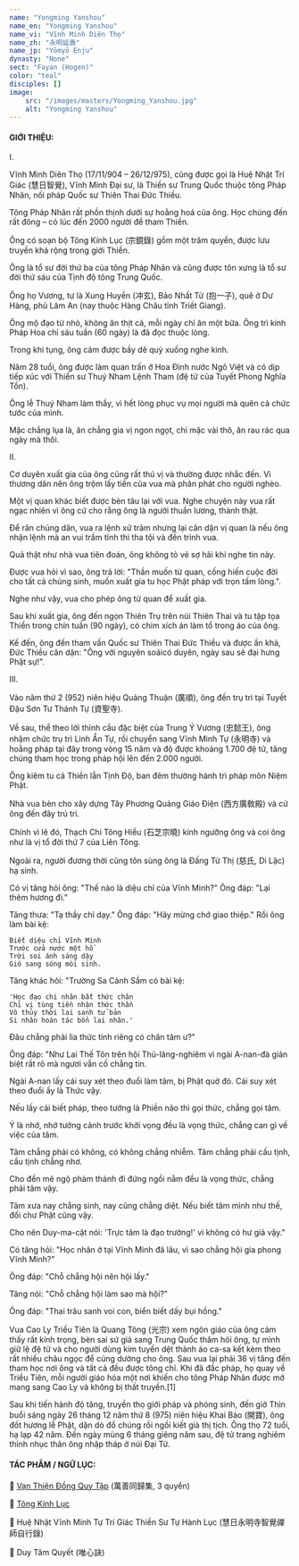 ```yaml
---
name: "Yongming Yanshou"
name_en: "Yongming Yanshou"
name_vi: "Vĩnh Minh Diên Thọ"
name_zh: "永明延壽"
name_jp: "Yōmyō Enju"
dynasty: "None"
sect: "Fayan (Hogen)"
color: "teal"
disciples: []
image: 
    src: "/images/masters/Yongming_Yanshou.jpg"
    alt: "Yongming Yanshou"
---
```


#### GIỚI THIỆU:

I. 

Vĩnh Minh Diên Thọ (17/11/904 – 26/12/975), cũng được gọi là Huệ Nhật Trí Giác (慧日智覺), Vĩnh Minh Đại sư, là Thiền sư Trung Quốc thuộc tông Pháp Nhãn, nối pháp Quốc sư Thiên Thai Đức Thiều.

Tông Pháp Nhãn rất phồn thịnh dưới sự hoằng hoá của ông. Học chúng đến rất đông – có lúc đến 2000 người để tham Thiền. 

Ông có soạn bộ Tông Kính Lục (宗鏡錄) gồm một trăm quyển, được lưu truyền khá rộng trong giới Thiền.

Ông là tổ sư đời thứ ba của tông Pháp Nhãn và cũng được tôn xưng là tổ sư đời thứ sáu của Tịnh độ tông Trung Quốc.

Ông họ Vương, tự là Xung Huyền (冲玄), Bảo Nhất Tử (抱一子), quê ở Dư Hàng, phủ Lâm An (nay thuộc Hàng Châu tỉnh Triết Giang). 

Ông mộ đạo từ nhỏ, không ăn thịt cá, mỗi ngày chỉ ăn một bữa. Ông trì kinh Pháp Hoa chỉ sáu tuần (60 ngày) là đã đọc thuộc lòng. 

Trong khi tụng, ông cảm được bầy dê quỳ xuống nghe kinh.

Năm 28 tuổi, ông được làm quan trấn ở Hoa Đình nước Ngô Việt và có dịp tiếp xúc với Thiền sư Thuý Nham Lệnh Tham (đệ tử của Tuyết Phong Nghĩa Tồn). 

Ông lễ Thuý Nham làm thầy, vì hết lòng phục vụ mọi người mà quên cả chức tước của mình. 

Mặc chẳng lụa là, ăn chẳng gia vị ngon ngọt, chỉ mặc vải thô, ăn rau rác qua ngày mà thôi.

II.

Cơ duyên xuất gia của ông cũng rất thú vị và thường được nhắc đến. Vì thương dân nên ông trộm lấy tiền của vua mà phân phát cho người nghèo. 

Một vị quan khác biết được bèn tâu lại với vua. Nghe chuyện này vua rất ngạc nhiên vì ông cứ cho rằng ông là người thuần lương, thành thật. 

Để răn chúng dân, vua ra lệnh xử trảm nhưng lại căn dặn vị quan là nếu ông nhận lệnh mà an vui trầm tĩnh thì tha tội và đến trình vua. 

Quả thật như nhà vua tiên đoán, ông không tỏ vẻ sợ hãi khi nghe tin này. 

Được vua hỏi vì sao, ông trả lời: "Thần muốn từ quan, cống hiến cuộc đời cho tất cả chúng sinh, muốn xuất gia tu học Phật pháp với trọn tấm lòng.". 

Nghe như vậy, vua cho phép ông từ quan để xuất gia.

Sau khi xuất gia, ông đến ngọn Thiên Trụ trên núi Thiên Thai và tu tập tọa Thiền trong chín tuần (90 ngày), có chim xích án làm tổ trong áo của ông. 

Kế đến, ông đến tham vấn Quốc sư Thiên Thai Đức Thiều và được ấn khả, Đức Thiều căn dặn: "Ông với nguyên soáicó duyên, ngày sau sẽ đại hưng Phật sự!".

III.

Vào năm thứ 2 (952) niên hiệu Quảng Thuận (廣順), ông đến trụ trì tại Tuyết Đậu Sơn Tư Thánh Tự (資聖寺). 

Về sau, thể theo lời thỉnh cầu đặc biệt của Trung Ý Vương (忠懿王), ông nhậm chức trụ trì Linh Ẩn Tự, rồi chuyển sang Vĩnh Minh Tự (永明寺) và hoằng pháp tại đây trong vòng 15 năm và độ được khoảng 1.700 đệ tử, tăng chúng tham học trong pháp hội lên đến 2.000 người.

Ông kiêm tu cả Thiền lẫn Tịnh Độ, ban đêm thường hành trì pháp môn Niệm Phật. 

Nhà vua bèn cho xây dựng Tây Phương Quảng Giáo Điện (西方廣敎殿) và cử ông đến đây trú trì. 

Chính vì lẽ đó, Thạch Chi Tông Hiểu (石芝宗曉) kính ngưỡng ông và coi ông như là vị tổ đời thứ 7 của Liên Tông. 

Ngoài ra, người đương thời cũng tôn sùng ông là Đấng Từ Thị (慈氏, Di Lặc) hạ sinh.

Có vị tăng hỏi ông: "Thế nào là diệu chỉ của Vĩnh Minh?" Ông đáp: "Lại thêm hương đi." 

Tăng thưa: "Tạ thầy chỉ dạy." Ông đáp: "Hãy mừng chớ giao thiệp." Rồi ông làm bài kệ:

```
Biết diệu chỉ Vĩnh Minh
Trước cửa nước một hồ
Trời soi ánh sáng dậy
Gió sang sóng mòi sinh.
```

Tăng khác hỏi: "Trường Sa Cảnh Sầm có bài kệ:

```
'Học đạo chi nhân bất thức chân
Chỉ vị tùng tiền nhận thức thần
Vô thủy thời lai sanh tử bản
Si nhân hoán tác bổn lai nhân.'
```

Đâu chẳng phải lìa thức tính riêng có chân tâm ư?" 

Ông đáp: "Như Lai Thế Tôn trên hội Thủ-lăng-nghiêm vì ngài A-nan-đà giản biệt rất rõ mà ngươi vẫn cố chẳng tin. 

Ngài A-nan lấy cái suy xét theo đuổi làm tâm, bị Phật quở đó. Cái suy xét theo đuổi ấy là Thức vậy. 

Nếu lấy cái biết pháp, theo tướng là Phiền não thì gọi thức, chẳng gọi tâm. 

Ý là nhớ, nhớ tưởng cảnh trước khởi vọng đều là vọng thức, chẳng can gì về việc của tâm. 

Tâm chẳng phải có không, có không chẳng nhiễm. Tâm chẳng phải cấu tịnh, cấu tịnh chẳng nhơ. 

Cho đến mê ngộ phàm thánh đi đứng ngồi nằm đều là vọng thức, chẳng phải tâm vậy. 

Tâm xưa nay chẳng sinh, nay cũng chẳng diệt. Nếu biết tâm mình như thế, đối chư Phật cũng vậy. 

Cho nên Duy-ma-cật nói: 'Trực tâm là đạo trường!' vì không có hư giả vậy."

Có tăng hỏi: "Học nhân ở tại Vĩnh Minh đã lâu, vì sao chẳng hội gia phong Vĩnh Minh?" 

Ông đáp: "Chỗ chẳng hội nên hội lấy." 

Tăng nói: "Chỗ chẳng hội làm sao mà hội?" 

Ông đáp: "Thai trâu sanh voi con, biển biết dấy bụi hồng."

Vua Cao Ly Triều Tiên là Quang Tông (光宗) xem ngôn giáo của ông cảm thấy rất kính trọng, bèn sai sứ giả sang Trung Quốc thăm hỏi ông, tự mình giữ lệ đệ tử và cho người dùng kim tuyến dệt thành áo ca-sa kết kèm theo rất nhiều châu ngọc để cúng dường cho ông. Sau vua lại phái 36 vị tăng đến tham học nơi ông và tất cả đều được tông chỉ. Khi đã đắc pháp, họ quay về Triều Tiên, mỗi người giáo hóa một nơi khiến cho tông Pháp Nhãn được mở mang sang Cao Ly và không bị thất truyền.[1]

Sau khi tiến hành độ tăng, truyền thọ giới pháp và phóng sinh, đến giờ Thìn buổi sáng ngày 26 tháng 12 năm thứ 8 (975) niên hiệu Khai Bảo (開寶), ông đốt hương lễ Phật, dặn dò đồ chúng rồi ngồi kiết già thị tịch. Ông thọ 72 tuổi, hạ lạp 42 năm. Đến ngày mùng 6 tháng giêng năm sau, đệ tử trang nghiêm thỉnh nhục thân ông nhập tháp ở núi Đại Từ.

#### TÁC PHẨM / NGỮ LỤC:

📖 [Vạn Thiện Đồng Quy Tập](https://hoavouu.com/images/file/_x5aNWAx0QgQAGtw/vanthiendongquy.pdf) (萬善同歸集, 3 quyển)

📖 [Tông Kính Lục](https://shorturl.at/qYq8m)

📖 Huệ Nhật Vĩnh Minh Tự Trí Giác Thiền Sư Tự Hành Lục (慧日永明寺智覺禪師自行錄)

📖 Duy Tâm Quyết (唯心訣)

